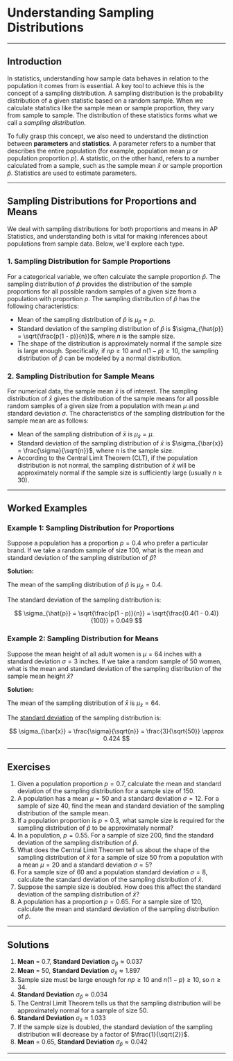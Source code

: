 # Understanding Sampling Distributions

---

## Introduction

In statistics, understanding how sample data behaves in relation to the population it comes from is essential. A key tool to achieve this is the concept of a sampling distribution. A sampling distribution is the probability distribution of a given statistic based on a random sample. When we calculate statistics like the sample mean or sample proportion, they vary from sample to sample. The distribution of these statistics forms what we call a *sampling distribution*.

To fully grasp this concept, we also need to understand the distinction between **parameters** and **statistics**. A parameter refers to a number that describes the entire population (for example, population mean $\mu$ or population proportion $p$). A statistic, on the other hand, refers to a number calculated from a sample, such as the sample mean $\bar{x}$ or sample proportion $\hat{p}$. Statistics are used to estimate parameters.

---

## Sampling Distributions for Proportions and Means

We deal with sampling distributions for both proportions and means in AP Statistics, and understanding both is vital for making inferences about populations from sample data. Below, we'll explore each type.

### 1. Sampling Distribution for Sample Proportions

For a categorical variable, we often calculate the sample proportion $\hat{p}$. The sampling distribution of $\hat{p}$ provides the distribution of the sample proportions for all possible random samples of a given size from a population with proportion $p$. The sampling distribution of $\hat{p}$ has the following characteristics:

- Mean of the sampling distribution of $\hat{p}$ is $\mu_{\hat{p}} = p$.
- Standard deviation of the sampling distribution of $\hat{p}$ is $\sigma_{\hat{p}} = \sqrt{\frac{p(1 - p)}{n}}$, where $n$ is the sample size.
- The shape of the distribution is approximately normal if the sample size is large enough. Specifically, if $np \geq 10$ and $n(1 - p) \geq 10$, the sampling distribution of $\hat{p}$ can be modeled by a normal distribution.

### 2. Sampling Distribution for Sample Means

For numerical data, the sample mean $\bar{x}$ is of interest. The sampling distribution of $\bar{x}$ gives the distribution of the sample means for all possible random samples of a given size from a population with mean $\mu$ and standard deviation $\sigma$. The characteristics of the sampling distribution for the sample mean are as follows:

- Mean of the sampling distribution of $\bar{x}$ is $\mu_{\bar{x}} = \mu$.
- Standard deviation of the sampling distribution of $\bar{x}$ is $\sigma_{\bar{x}} = \frac{\sigma}{\sqrt{n}}$, where $n$ is the sample size.
- According to the Central Limit Theorem (CLT), if the population distribution is not normal, the sampling distribution of $\bar{x}$ will be approximately normal if the sample size is sufficiently large (usually $n \geq 30$).

---

## Worked Examples

### Example 1: Sampling Distribution for Proportions

Suppose a population has a proportion $p = 0.4$ who prefer a particular brand. If we take a random sample of size 100, what is the mean and standard deviation of the sampling distribution of $\hat{p}$?

**Solution:**

The mean of the sampling distribution of $\hat{p}$ is $\mu_{\hat{p}} = 0.4$.

The standard deviation of the sampling distribution is:

$$
\sigma_{\hat{p}} = \sqrt{\frac{p(1 - p)}{n}} = \sqrt{\frac{0.4(1 - 0.4)}{100}} = 0.049
$$

### Example 2: Sampling Distribution for Means

Suppose the mean height of all adult women is $\mu = 64$ inches with a standard deviation $\sigma = 3$ inches. If we take a random sample of 50 women, what is the mean and standard deviation of the sampling distribution of the sample mean height $\bar{x}$?

**Solution:**

The mean of the sampling distribution of $\bar{x}$ is $\mu_{\bar{x}} = 64$.

The [standard deviation](https://github.com/Mr-McCurdy/Curriculum/blob/main/Statistics%20and%20Probability/sampling-distributions.html) of the sampling distribution is:

$$
\sigma_{\bar{x}} = \frac{\sigma}{\sqrt{n}} = \frac{3}{\sqrt{50}} \approx 0.424
$$

---

## Exercises

1. Given a population proportion $p = 0.7$, calculate the mean and standard deviation of the sampling distribution for a sample size of 150.
2. A population has a mean $\mu = 50$ and a standard deviation $\sigma = 12$. For a sample of size 40, find the mean and standard deviation of the sampling distribution of the sample mean.
3. If a population proportion is $p = 0.3$, what sample size is required for the sampling distribution of $\hat{p}$ to be approximately normal?
4. In a population, $p = 0.55$. For a sample of size 200, find the standard deviation of the sampling distribution of $\hat{p}$.
5. What does the Central Limit Theorem tell us about the shape of the sampling distribution of $\bar{x}$ for a sample of size 50 from a population with a mean $\mu = 20$ and a standard deviation $\sigma = 5$?
6. For a sample size of 60 and a population standard deviation $\sigma = 8$, calculate the standard deviation of the sampling distribution of $\bar{x}$.
7. Suppose the sample size is doubled. How does this affect the standard deviation of the sampling distribution of $\bar{x}$?
8. A population has a proportion $p = 0.65$. For a sample size of 120, calculate the mean and standard deviation of the sampling distribution of $\hat{p}$.

---

## Solutions

1. **Mean** = 0.7, **Standard Deviation** $\sigma_{\hat{p}} \approx 0.037$
2. **Mean** = 50, **Standard Deviation** $\sigma_{\bar{x}} \approx 1.897$
3. Sample size must be large enough for $np \geq 10$ and $n(1 - p) \geq 10$, so $n \geq 34$.
4. **Standard Deviation** $\sigma_{\hat{p}} \approx 0.034$
5. The Central Limit Theorem tells us that the sampling distribution will be approximately normal for a sample of size 50.
6. **Standard Deviation** $\sigma_{\bar{x}} \approx 1.033$
7. If the sample size is doubled, the standard deviation of the sampling distribution will decrease by a factor of $\frac{1}{\sqrt{2}}$.
8. **Mean** = 0.65, **Standard Deviation** $\sigma_{\hat{p}} \approx 0.042$

---